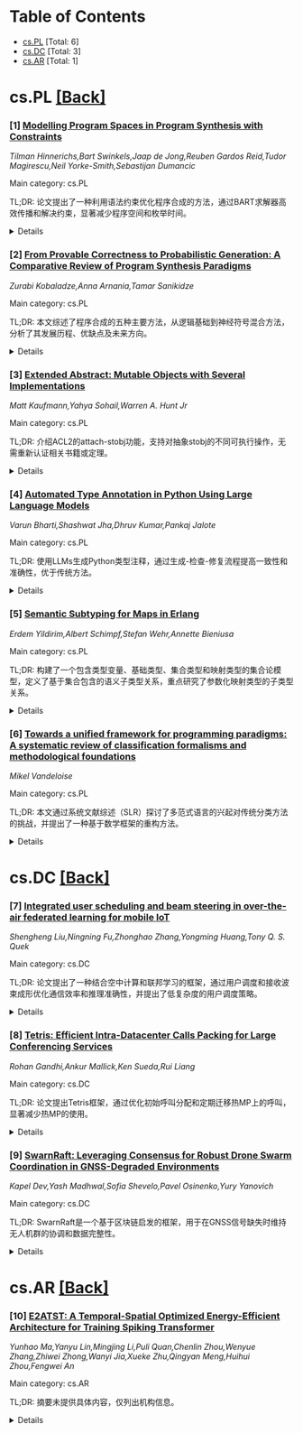 <div id=toc></div>

# Table of Contents

- [cs.PL](#cs.PL) [Total: 6]
- [cs.DC](#cs.DC) [Total: 3]
- [cs.AR](#cs.AR) [Total: 1]


<div id='cs.PL'></div>

# cs.PL [[Back]](#toc)

### [1] [Modelling Program Spaces in Program Synthesis with Constraints](https://arxiv.org/abs/2508.00005)
*Tilman Hinnerichs,Bart Swinkels,Jaap de Jong,Reuben Gardos Reid,Tudor Magirescu,Neil Yorke-Smith,Sebastijan Dumancic*

Main category: cs.PL

TL;DR: 论文提出了一种利用语法约束优化程序合成的方法，通过BART求解器高效传播和解决约束，显著减少程序空间和枚举时间。


<details>
  <summary>Details</summary>
Motivation: 程序合成的核心挑战是处理庞大的程序空间，传统方法未充分利用约束去除无用程序。

Method: 引入语法约束建模程序空间，开发BART求解器高效传播和解决约束。

Result: 约束消除了高达99%的程序空间，显著减少枚举时间。

Conclusion: 语法约束是优化程序合成的有效工具，BART求解器展示了其高效性。

Abstract: A core challenge in program synthesis is taming the large space of possible
programs. Since program synthesis is essentially a combinatorial search, the
community has sought to leverage powerful combinatorial constraint solvers.
Here, constraints are used to express the program semantics, but not as a
potentially potent tool to remove unwanted programs. Recent inductive logic
programming approaches introduce constraints on the program's syntax to be
synthesized. These syntactic constraints allow for checking and propagating a
constraint without executing the program, and thus for arbitrary operators. In
this work, we leverage syntactic constraints to model program spaces, defining
not just solutions that are feasible, but also ones that are likely useful. To
demonstrate this idea, we introduce BART, a solver that efficiently propagates
and solves these constraints. We evaluate BART on program space enumeration
tasks, finding that the constraints eliminate up to 99 percent of the program
space, and that modeling program spaces significantly reduces enumeration time.

</details>


### [2] [From Provable Correctness to Probabilistic Generation: A Comparative Review of Program Synthesis Paradigms](https://arxiv.org/abs/2508.00013)
*Zurabi Kobaladze,Anna Arnania,Tamar Sanikidze*

Main category: cs.PL

TL;DR: 本文综述了程序合成的五种主要方法，从逻辑基础到神经符号混合方法，分析了其发展历程、优缺点及未来方向。


<details>
  <summary>Details</summary>
Motivation: 程序合成是计算机科学的核心目标之一，本文旨在比较和总结该领域的主要范式，揭示其演变和挑战。

Method: 通过文献综述，分析了五种方法：逻辑基础合成、归纳合成、草图/模式合成、大型语言模型合成和神经符号混合方法。

Result: 揭示了从符号方法到神经符号混合方法的转变，强调了正确性、搜索复杂性和表达能力之间的权衡。

Conclusion: 未来方向是发展可靠且可扩展的神经符号混合方法，以应对程序合成的挑战。

Abstract: Program synthesis--the automated generation of executable code from
high-level specifications--has been a central goal of computer science for over
fifty years. This thesis provides a comparative literature review of the main
paradigms that have shaped the field, tracing its evolution from formal logic
based methods to recent advances using large scale neural models. We examine
five key approaches: logic based (deductive) synthesis, inductive (example
based) synthesis, sketch/schema based synthesis, large language model based
synthesis, and neuro-symbolic hybrids. For each, we analyze foundational
principles, notable systems, and practical applications, highlighting trade
offs between correctness guarantees, specification requirements, search
complexity, and expressive power. By reviewing developments from formally
verified synthesis tools such as KIDS and Coq to data driven models generating
probabilistic code from natural language like Codex, we present a comprehensive
narrative of progress and ongoing challenges. This work emphasizes the
transition from symbolic to hybrid neuro-symbolic methods and outlines future
directions for reliable and scalable program synthesis.

</details>


### [3] [Extended Abstract: Mutable Objects with Several Implementations](https://arxiv.org/abs/2508.00016)
*Matt Kaufmann,Yahya Sohail,Warren A. Hunt Jr*

Main category: cs.PL

TL;DR: 介绍ACL2的attach-stobj功能，支持对抽象stobj的不同可执行操作，无需重新认证相关书籍或定理。


<details>
  <summary>Details</summary>
Motivation: 简化对抽象stobj的操作，避免因修改操作而重新认证相关书籍或定理。

Method: 通过attach-stobj功能实现，提供用户级概述和实现说明。

Result: 成功支持对抽象stobj的不同操作，无需重新认证。

Conclusion: attach-stobj功能提高了ACL2的灵活性和效率。

Abstract: This extended abstract outlines an ACL2 feature, attach-stobj, that first
appeared in ACL2 Version 8.6 (October, 2024). This feature supports different
executable operations for a given abstract stobj, without requiring
recertification of the book that introduces that stobj or theorems about it.
The paper provides background as well as a user-level overview and some
implementation notes.

</details>


### [4] [Automated Type Annotation in Python Using Large Language Models](https://arxiv.org/abs/2508.00422)
*Varun Bharti,Shashwat Jha,Dhruv Kumar,Pankaj Jalote*

Main category: cs.PL

TL;DR: 使用LLMs生成Python类型注释，通过生成-检查-修复流程提高一致性和准确性，优于传统方法。


<details>
  <summary>Details</summary>
Motivation: 手动生成Python类型注释易出错且耗时，传统自动化方法存在局限性，探索LLMs的潜力。

Method: 开发生成-检查-修复流程，利用LLMs提出注释，静态检查器验证并迭代修正。

Result: GPT 4.1mini和O3Mini表现最佳，一致性达88.6%，准确率最高70.5%。

Conclusion: 无需微调的LLMs能有效生成类型注释，性能媲美传统深度学习，适用于其他可选类型语言。

Abstract: Type annotations in Python enhance maintainability and error detection.
However, generating these annotations manually is error prone and requires
extra effort. Traditional automation approaches like static analysis, machine
learning, and deep learning struggle with limited type vocabularies, behavioral
over approximation, and reliance on large labeled datasets. In this work, we
explore the use of LLMs for generating type annotations in Python. We develop a
generate check repair pipeline: the LLM proposes annotations guided by a
Concrete Syntax Tree representation, a static type checker (Mypy) verifies
them, and any errors are fed back for iterative refinement. We evaluate four
LLM variants: GPT 4oMini, GPT 4.1mini (general-purpose), and O3Mini, O4Mini
(reasoning optimized), on 6000 code snippets from the ManyTypes4Py benchmark.
We first measure the proportion of code snippets annotated by LLMs for which
MyPy reported no errors (i.e., consistent results): GPT 4oMini achieved
consistency on 65.9% of cases (34.1% inconsistent), while GPT 4.1mini, O3Mini,
and O4Mini each reached approximately 88.6% consistency (around 11.4%
failures). To measure annotation quality, we then compute exact-match and
base-type match accuracies over all 6000 snippets: GPT 4.1mini and O3Mini
perform the best, achieving up to 70.5% exact match and 79.1% base type
accuracy, requiring under one repair iteration on average. Our results
demonstrate that general-purpose and reasoning optimized LLMs, without any task
specific fine tuning or additional training can be effective in generating
consistent type annotations.They perform competitively with traditional deep
learning techniques which require large labeled dataset for training. While our
work focuses on Python, the pipeline can be extended to other optionally typed
imperative languages like Ruby

</details>


### [5] [Semantic Subtyping for Maps in Erlang](https://arxiv.org/abs/2508.00482)
*Erdem Yildirim,Albert Schimpf,Stefan Wehr,Annette Bieniusa*

Main category: cs.PL

TL;DR: 构建了一个包含类型变量、基础类型、集合类型和映射类型的集合论模型，定义了基于集合包含的语义子类型关系，重点研究了参数化映射类型的子类型关系。


<details>
  <summary>Details</summary>
Motivation: 研究类型系统中的子类型关系，特别是针对Erlang中的映射类型，填补参数化映射类型子类型定义的空白。

Method: 构建集合论模型，涵盖多种类型，并通过集合包含定义语义子类型关系。

Result: 成功定义了参数化映射类型的子类型关系，扩展了类型系统的理论框架。

Conclusion: 该模型为类型系统提供了新的理论基础，特别是在处理参数化映射类型时具有创新性。

Abstract: In this paper we will construct a set-theoretic model of types featuring type
variables, base types, set-theoretic types and map types. Syntax of map types
spans all the map types available in Erlang. The model of types is used to
define a semantic subtyping relation based on set containment. The novelty of
this work is the definition of subtyping over parameteric map types.

</details>


### [6] [Towards a unified framework for programming paradigms: A systematic review of classification formalisms and methodological foundations](https://arxiv.org/abs/2508.00534)
*Mikel Vandeloise*

Main category: cs.PL

TL;DR: 本文通过系统文献综述（SLR）探讨了多范式语言的兴起对传统分类方法的挑战，并提出了一种基于数学框架的重构方法。


<details>
  <summary>Details</summary>
Motivation: 多范式语言的兴起导致传统分类方法无法应对，引发了互操作性缺陷等实际问题。

Method: 基于74项主要研究的综合分析，评估现有分类形式的局限性，并探索基于类型理论、范畴论和统一编程理论（UTP）的重构方法。

Result: 研究发现现有分类缺乏概念粒度、统一的形式基础，并难以应对混合语言。重构方法通过正交原子原语和数学框架解决了这些问题。

Conclusion: 文献反映了从分类向重构框架的显著转变，本文提出了统一这些框架的研究议程。

Abstract: The rise of multi-paradigm languages challenges traditional classification
methods, leading to practical software engineering issues like interoperability
defects. This systematic literature review (SLR) maps the formal foundations of
programming paradigms. Our objective is twofold: (1) to assess the state of the
art of classification formalisms and their limitations, and (2) to identify the
conceptual primitives and mathematical frameworks for a more powerful,
reconstructive approach.
  Based on a synthesis of 74 primary studies, we find that existing taxonomies
lack conceptual granularity, a unified formal basis, and struggle with hybrid
languages. In response, our analysis reveals a strong convergence toward a
compositional reconstruction of paradigms. This approach identifies a minimal
set of orthogonal, atomic primitives and leverages mathematical frameworks,
predominantly Type theory, Category theory and Unifying Theories of Programming
(UTP), to formally guarantee their compositional properties.
  We conclude that the literature reflects a significant intellectual shift
away from classification towards these promising formal, reconstructive
frameworks. This review provides a map of this evolution and proposes a
research agenda for their unification.

</details>


<div id='cs.DC'></div>

# cs.DC [[Back]](#toc)

### [7] [Integrated user scheduling and beam steering in over-the-air federated learning for mobile IoT](https://arxiv.org/abs/2508.00341)
*Shengheng Liu,Ningning Fu,Zhonghao Zhang,Yongming Huang,Tony Q. S. Quek*

Main category: cs.DC

TL;DR: 论文提出了一种结合空中计算和联邦学习的框架，通过用户调度和接收波束成形优化通信效率和推理准确性，并提出了低复杂度的用户调度策略。


<details>
  <summary>Details</summary>
Motivation: 物联网（IoT）的普及带来了隐私问题，联邦学习（FL）作为一种去中心化训练方法被提出，但大规模网络中的资源稀缺性限制了其效率。

Method: 引入空中计算到FL框架，提出用户调度和接收波束成形的集成方法，并通过差分凸技术分解非凸优化问题。进一步提出低复杂度用户调度策略。

Result: 实验验证了所提方法在聚合误差和学习性能上的优越性。

Conclusion: 该方法有效解决了资源稀缺下的FL效率问题，并提供了低复杂度的实用解决方案。

Abstract: The rising popularity of Internet of things (IoT) has spurred technological
advancements in mobile internet and interconnected systems. While offering
flexible connectivity and intelligent applications across various domains, IoT
service providers must gather vast amounts of sensitive data from users, which
nonetheless concomitantly raises concerns about privacy breaches. Federated
learning (FL) has emerged as a promising decentralized training paradigm to
tackle this challenge. This work focuses on enhancing the aggregation
efficiency of distributed local models by introducing over-the-air computation
into the FL framework. Due to radio resource scarcity in large-scale networks,
only a subset of users can participate in each training round. This highlights
the need for effective user scheduling and model transmission strategies to
optimize communication efficiency and inference accuracy. To address this, we
propose an integrated approach to user scheduling and receive beam steering,
subject to constraints on the number of selected users and transmit power.
Leveraging the difference-of-convex technique, we decompose the primal
non-convex optimization problem into two sub-problems, yielding an iterative
solution. While effective, the computational load of the iterative method
hampers its practical implementation. To overcome this, we further propose a
low-complexity user scheduling policy based on characteristic analysis of the
wireless channel to directly determine the user subset without iteration.
Extensive experiments validate the superiority of the proposed method in terms
of aggregation error and learning performance over existing approaches.

</details>


### [8] [Tetris: Efficient Intra-Datacenter Calls Packing for Large Conferencing Services](https://arxiv.org/abs/2508.00426)
*Rohan Gandhi,Ankur Mallick,Ken Sueda,Rui Liang*

Main category: cs.DC

TL;DR: 论文提出Tetris框架，通过优化初始呼叫分配和定期迁移热MP上的呼叫，显著减少热MP的使用。


<details>
  <summary>Details</summary>
Motivation: 现有会议服务（如Teams）的呼叫分配算法容易导致部分MP过热，影响性能并增加成本。

Method: Tetris框架结合历史数据优化初始分配，并利用线性优化定期迁移热MP上的呼叫。

Result: 在包含1000万次呼叫的24小时追踪中，Tetris将热MP上的参与者数量减少至少2.5倍。

Conclusion: Tetris有效解决了MP过热问题，提升了性能并降低了成本。

Abstract: Conference services like Zoom, Microsoft Teams, and Google Meet facilitate
millions of daily calls, yet ensuring high performance at low costs remains a
significant challenge. This paper revisits the problem of packing calls across
Media Processor (MP) servers that host the calls within individual datacenters
(DCs). We show that the algorithm used in Teams -- a large scale conferencing
service as well as other state-of-art algorithms are prone to placing calls
resulting in some of the MPs becoming hot (high CPU utilization) that leads to
degraded performance and/or elevated hosting costs. The problem arises from
disregarding the variability in CPU usage among calls, influenced by
differences in participant numbers and media types (audio/video), compounded by
bursty call arrivals. To tackle this, we propose Tetris, a multi-step framework
which (a) optimizes initial call assignments by leveraging historical data and
(b) periodically migrates calls from hot MPs using linear optimization, aiming
to minimize hot MP usage. Evaluation based on a 24-hour trace of over 10
million calls in one DC shows that Tetris reduces participant numbers on hot
MPs by at least 2.5X.

</details>


### [9] [SwarnRaft: Leveraging Consensus for Robust Drone Swarm Coordination in GNSS-Degraded Environments](https://arxiv.org/abs/2508.00622)
*Kapel Dev,Yash Madhwal,Sofia Shevelo,Pavel Osinenko,Yury Yanovich*

Main category: cs.DC

TL;DR: SwarnRaft是一个基于区块链启发的框架，用于在GNSS信号缺失时维持无人机群的协调和数据完整性。


<details>
  <summary>Details</summary>
Motivation: 无人机群在关键应用中依赖GNSS信号，但信号可能因干扰或攻击中断，导致任务失败。

Method: 利用Raft共识算法，使无人机在GNSS信号缺失时仍能就状态更新达成一致。

Result: 原型系统在模拟群中展示了轻量级、可扩展的通信模型，保持了群的一致性和容错性。

Conclusion: SwarnRaft为不可预测环境中的去中心化无人机操作提供了实用且安全的基础。

Abstract: Unmanned aerial vehicle (UAV) swarms are increasingly used in critical
applications such as aerial mapping, environmental monitoring, and autonomous
delivery. However, the reliability of these systems is highly dependent on
uninterrupted access to the Global Navigation Satellite Systems (GNSS) signals,
which can be disrupted in real-world scenarios due to interference,
environmental conditions, or adversarial attacks, causing disorientation,
collision risks, and mission failure. This paper proposes SwarnRaft, a
blockchain-inspired positioning and consensus framework for maintaining
coordination and data integrity in UAV swarms operating under GNSS-denied
conditions. SwarnRaft leverages the Raft consensus algorithm to enable
distributed drones (nodes) to agree on state updates such as location and
heading, even in the absence of GNSS signals for one or more nodes. In our
prototype, each node uses GNSS and local sensing, and communicates over WiFi in
a simulated swarm. Upon signal loss, consensus is used to reconstruct or verify
the position of the failed node based on its last known state and trajectory.
Our system demonstrates robustness in maintaining swarm coherence and fault
tolerance through a lightweight, scalable communication model. This work offers
a practical and secure foundation for decentralized drone operation in
unpredictable environments.

</details>


<div id='cs.AR'></div>

# cs.AR [[Back]](#toc)

### [10] [E2ATST: A Temporal-Spatial Optimized Energy-Efficient Architecture for Training Spiking Transformer](https://arxiv.org/abs/2508.00475)
*Yunhao Ma,Yanyu Lin,Mingjing Li,Puli Quan,Chenlin Zhou,Wenyue Zhang,Zhiwei Zhong,Wanyi Jia,Xueke Zhu,Qingyan Meng,Huihui Zhou,Fengwei An*

Main category: cs.AR

TL;DR: 摘要未提供具体内容，仅列出机构信息。


<details>
  <summary>Details</summary>
Motivation: 未明确提及研究动机。

Method: 未描述研究方法。

Result: 未提供研究结果。

Conclusion: 未给出结论。

Abstract: (1) Pengcheng Laboratory, (2) Southern University of Science and Technology,
(3) Shenzhen Institutes of Advanced Technology, Chinese Academy of Sciences,
(4) University of Chinese Academy of Sciences

</details>
